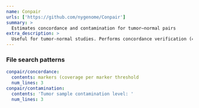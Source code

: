 ```yaml
---
name: Conpair
urls: ['https://github.com/nygenome/Conpair']
summary: >
  Estimates concordance and contamination for tumor–normal pairs
extra_description: >
  Useful for tumor-normal studies. Performs concordance verification (= samples coming from the same individual), and cross-individual contamination level estimation in WGS and WES sequencing experiments
---
```


### File search patterns

```yaml
conpair/concordance:
  contents: markers (coverage per marker threshold
  num_lines: 3
conpair/contamination:
  contents: 'Tumor sample contamination level: '
  num_lines: 3
```
